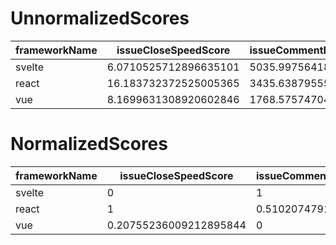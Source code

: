 # UnnormalizedScores

frameworkName|issueCloseSpeedScore|issueCommentByCollaboratorScore|abandonedScore|maintenanceScore
---|---|---|---|---
svelte|6.0710525712896635101|5035.9975641841803193|4769.2290434743952776|-
react|16.183732372525005365|3435.6387955525397554|5514.6962035780383031|-
vue|8.1699631308920602846|1768.5757470470102161|932.677304196861683|-

# NormalizedScores

frameworkName|issueCloseSpeedScore|issueCommentByCollaboratorScore|abandonedScore|maintenanceScore
---|---|---|---|---
svelte|0|1|0.83730596130794617621|0.16269403869205382379
react|1|0.51020747910845706602|1|0.510207479108457066
vue|0.20755236009212895844|0|0|0.20755236009212895844